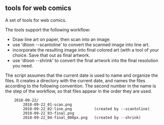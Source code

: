 ## tools for web comics

A set of tools for web comics.

The tools support the following workflow:

- Draw line art on paper, then scan into an image.
- use 'dtoon --scantoline' to convert the scanned image into line art.
- incorporate the resulting image into final colored art (with a tool of your
  choice. Save that out as final artwork.
- use 'dtoon --shrink' to convert the final artwork into the final resolution
  you need.

The script assumes that the current date is used to name and organize the files.
It creates a directory with the current date, and names the files according to
the following convention. The second number in the name is the step of the
workflow, so that files appear in the order they are used.

```
    2018-09-22/
        2018-09-22_01-scan.png
        2018-09-22_02-line.png          (created by --scantoline)
        2018-09-22_03-final.png
        2018-09-22_04-final_800px.png   (created by --shrink)
```
